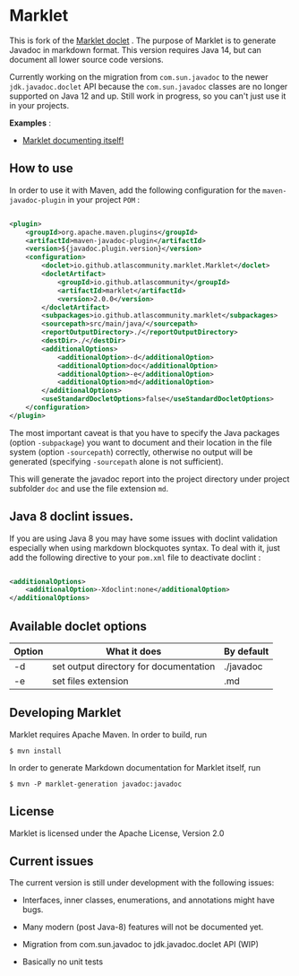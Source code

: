 # Marklet

This is fork of the [Marklet doclet](https://github.com/atlascommunity/marklet/tree/master/src/main/java/io/github/atlascommunity/marklet)
. The purpose of Marklet is to generate Javadoc in markdown format. This version requires Java 14, but can
document all lower source code versions.

Currently working on the migration from `com.sun.javadoc` to the newer `jdk.javadoc.doclet` 
API because the  `com.sun.javadoc` classes are no longer supported on Java 12 and up. Still work in progress, so 
you can't just use it in your projects.

**Examples** :

* [Marklet documenting itself!](https://github.com/iSnow/marklet/tree/master/javadoc)

## How to use

In order to use it with Maven, add the following configuration for the ``maven-javadoc-plugin``
in your project ``POM`` :

```xml

<plugin>
    <groupId>org.apache.maven.plugins</groupId>
    <artifactId>maven-javadoc-plugin</artifactId>
    <version>${javadoc.plugin.version}</version>
    <configuration>
        <doclet>io.github.atlascommunity.marklet.Marklet</doclet>
        <docletArtifact>
            <groupId>io.github.atlascommunity</groupId>
            <artifactId>marklet</artifactId>
            <version>2.0.0</version>
        </docletArtifact>
        <subpackages>io.github.atlascommunity.marklet</subpackages>
        <sourcepath>src/main/java/</sourcepath>
        <reportOutputDirectory>./</reportOutputDirectory>
        <destDir>./</destDir>
        <additionalOptions>
            <additionalOption>-d</additionalOption>
            <additionalOption>doc</additionalOption>
            <additionalOption>-e</additionalOption>
            <additionalOption>md</additionalOption>
        </additionalOptions>
        <useStandardDocletOptions>false</useStandardDocletOptions>
    </configuration>
</plugin>
```
The most important caveat is that you have to specify the Java packages (option `-subpackage`) you want to document 
and their location in the file system (option `-sourcepath`) correctly, otherwise no output will be generated 
(specifying `-sourcepath` alone is not sufficient). 

This will generate the javadoc report into the project directory under project subfolder `doc` and use the 
file extension `md`.

## Java 8 doclint issues.

If you are using Java 8 you may have some issues with doclint validation especially when using
markdown blockquotes syntax. To deal with it, just add the following directive to your ``pom.xml``
file to deactivate doclint :

```xml

<additionalOptions>
    <additionalOption>-Xdoclint:none</additionalOption>
</additionalOptions>
```

## Available doclet options

| Option        | What it does                            | By default  |
| ------------- |-----------------------------------------| ------------|
| -d            | set output directory for documentation  | ./javadoc   |
| -e            | set files extension                     | .md         |

## Developing Marklet

Marklet requires Apache Maven. In order to build, run

```
$ mvn install

```

In order to generate Markdown documentation for Marklet itself, run

```
$ mvn -P marklet-generation javadoc:javadoc
```

## License

Marklet is licensed under the Apache License, Version 2.0

## Current issues

The current version is still under development with the following issues:

* Interfaces, inner classes, enumerations, and annotations might have bugs.

* Many modern (post Java-8) features will not be documented yet.

* Migration from com.sun.javadoc to jdk.javadoc.doclet API (WIP)

* Basically no unit tests
